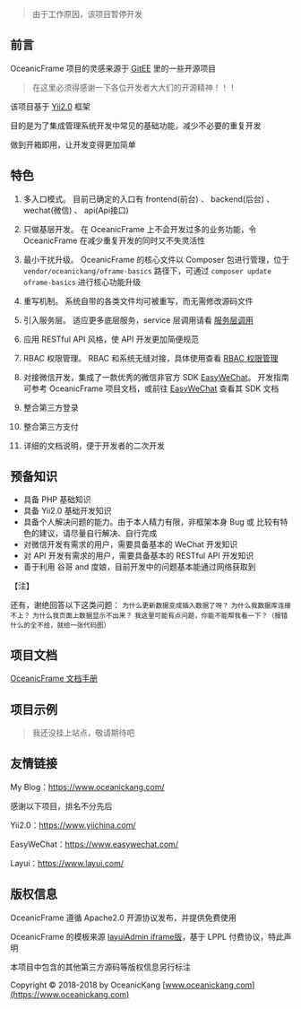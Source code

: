 
> 由于工作原因，该项目暂停开发

## 前言

OceanicFrame 项目的灵感来源于 [GitEE](https://gitee.com/explore) 里的一些开源项目

> 在这里必须得感谢一下各位开发者大大们的开源精神！！！

该项目基于 [Yii2.0](https://www.yiichina.com/) 框架

目的是为了集成管理系统开发中常见的基础功能，减少不必要的重复开发

做到开箱即用，让开发变得更加简单

## 特色


1. 多入口模式。 目前已确定的入口有 frontend(前台) 、 backend(后台) 、 wechat(微信) 、 api(Api接口)

2. 只做基层开发。 在 OceanicFrame 上不会开发过多的业务功能，令 OceanicFrame 在减少重复开发的同时又不失灵活性

3. 最小干扰升级。 OceanicFrame 的核心文件以 Composer 包进行管理，位于 `vendor/oceanickang/oframe-basics` 路径下，可通过 `composer update oframe-basics` 进行核心功能升级

4. 重写机制。 系统自带的各类文件均可被重写，而无需修改源码文件

5. 引入服务层。 适应更多底层服务，service 层调用请看 [服务层调用](/develop/system/service.md)

6. 应用 RESTful API 风格，使 API 开发更加简便规范 

7. RBAC 权限管理。 RBAC 和系统无缝对接，具体使用查看 [RBAC 权限管理](/app-guide/rbac.md)

8. 对接微信开发，集成了一款优秀的微信非官方 SDK [EasyWeChat](https://www.easywechat.com/)。 开发指南可参考 OceanicFrame 项目文档，或前往 [EasyWeChat](https://www.easywechat.com/) 查看其 SDK 文档

9. 整合第三方登录

10. 整合第三方支付

11. 详细的文档说明，便于开发者的二次开发

## 预备知识

* 具备 PHP 基础知识
* 具备 Yii2.0 基础开发知识
* 具备个人解决问题的能力。由于本人精力有限，非框架本身 Bug 或 比较有特色的建议，请尽量自行解决、自行完成
* 对微信开发有需求的用户，需要具备基本的 WeChat 开发知识
* 对 API 开发有需求的用户，需要具备基本的 RESTful API 开发知识
* 善于利用 谷哥 and 度娘，目前开发中的问题基本能通过网络获取到

【注】

还有，谢绝回答以下这类问题：
`为什么更新数据变成插入数据了呀？`
`为什么我数据库连接不上？`
`为什么我页面上数据显示不出来？`
`我这里可能有点问题，你能不能帮我看一下？（报错什么的全不给，就给一张代码图）`

## 项目文档

[OceanicFrame 文档手册](https://oceanickang.github.io/OceanicFrame/#/)

## 项目示例

> 我还没挂上站点，敬请期待吧

## 友情链接

My Blog：https://www.oceanickang.com/

感谢以下项目，排名不分先后

Yii2.0：https://www.yiichina.com/

EasyWeChat：https://www.easywechat.com/

Layui：https://www.layui.com/

## 版权信息

OceanicFrame 遵循 Apache2.0 开源协议发布，并提供免费使用

OceanicFrame 的模板来源 [layuiAdmin iframe版](http://www.layui.com/admin/)，基于 LPPL 付费协议，特此声明

本项目中包含的其他第三方源码等版权信息另行标注

Copyright © 2018-2018 by OceanicKang [www.oceanickang.com](https://www.oceanickang.com)


